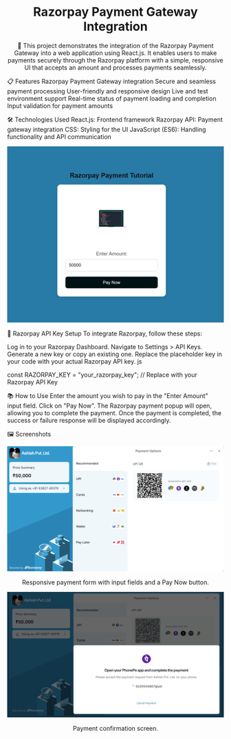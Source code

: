 <h1 align="center">Razorpay Payment Gateway Integration</h1> <p align="center"> 🚀 This project demonstrates the integration of the Razorpay Payment Gateway into a web application using React.js. It enables users to make payments securely through the Razorpay platform with a simple, responsive UI that accepts an amount and processes payments seamlessly. </p>




📋 Features
Razorpay Payment Gateway integration
Secure and seamless payment processing
User-friendly and responsive design
Live and test environment support
Real-time status of payment loading and completion
Input validation for payment amounts



🛠️ Technologies Used
React.js: Frontend framework
Razorpay API: Payment gateway integration
CSS: Styling for the UI
JavaScript (ES6): Handling functionality and API communication

<p align="center"> <img src="https://github.com/ashish8513/react-razorpay-main/blob/main/Screenshot%202024-10-10%20222651.png" alt="Payment Form" width="800"> </p>

🔑 Razorpay API Key Setup
To integrate Razorpay, follow these steps:

Log in to your Razorpay Dashboard.
Navigate to Settings > API Keys.
Generate a new key or copy an existing one.
Replace the placeholder key in your code with your actual Razorpay API key.
js


const RAZORPAY_KEY = "your_razorpay_key"; // Replace with your Razorpay API Key


📚 How to Use
Enter the amount you wish to pay in the "Enter Amount" input field.
Click on "Pay Now".
The Razorpay payment popup will open, allowing you to complete the payment.
Once the payment is completed, the success or failure response will be displayed accordingly.



🖼️ Screenshots
<p align="center"> <img src="https://github.com/ashish8513/react-razorpay-main/blob/main/Payment%20Form.png" alt="Payment Form" width="800"> </p> 

<p align="center">Responsive payment form with input fields and a Pay Now button.</p> <p align="center"> <img src="https://github.com/ashish8513/react-razorpay-main/blob/main/redirecting.png" alt="Payment Confirmation" width="800"> </p> 

<p align="center">Payment confirmation screen.</p>
